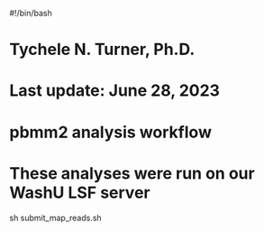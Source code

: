 #!/bin/bash
# Tychele N. Turner, Ph.D.
# Last update: June 28, 2023
# pbmm2 analysis workflow
# These analyses were run on our WashU LSF server

sh submit_map_reads.sh
